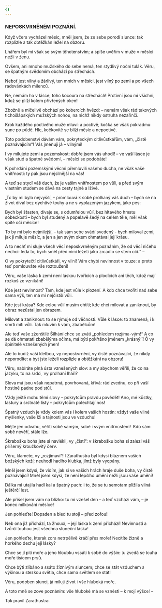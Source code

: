 ```yaml
---
{}
---
```


### NEPOSKVRNĚNÉM POZNÁNÍ.

Když včera vycházel měsíc, mněl jsem, že ze sebe porodí slunce: tak rozplizle a tak obtěžkán ležel na obzoru. 

Lhářem byl mi však se svým těhotenstvím; a spíše uvěřím v muže v měsíci nežli v ženu. 

Ovšem, ani mnoho mužského do sebe nemá, ten stydlivý noční tulák. Věru, se špatným svědomím obchází po střechách. 

Neboť jest vilný a žárlivý, ten mnich v měsíci, jest vilný po zemi a po všech radovánkách milenců. 

Ne, nemám ho v lásce, toho kocoura na střechách! Protivní jsou mi všichni, kdož se plíží kolem přivřených oken! 

Zbožně a mlčelivě obchází po kobercích hvězd: – nemám však rád takových tichošlápských mužských nohou, na nichž nikdy ostruha nezařinčí. 

Krok každého poctivého muže mluví: a poctivě; kočka se však pokradmu sune po půdě. Hle, kočkovitě se blíží měsíc a nepoctivě.

Toto podobenství dávám vám, pokryteckým citlivůstkářům, vám, „čistě poznávajícím“! Vás jmenuji já – vilnými!

I vy milujete zemi a pozemskost: dobře jsem vás uhodl! – ve vaší lásce je však stud a špatné svědomí, – měsíci se podobáte! 

K pohrdání pozemskými věcmi přemluvili vašeho ducha, ne však vaše vnitřnosti: ty pak jsou nejsilnější na vás! 

A teď se stydí váš duch, že je vašim vnitřnostem po vůli, a před svým vlastním studem se dává na cesty tajné a lživé. 

„To by mi bylo nejvyšší, – promlouvá k sobě prolhaný váš duch – bych se na život díval bez dychtivé touhy a ne s vyplazeným jazykem, jako pes: 

Bych byl šťasten, dívaje se, s odumřelou vůlí, bez hltavého hmatu sobeckosti – bych byl studený a popelavě šedý na celém těle, měl však spité oči měsíce! 

To by mi bylo nejmilejší, – tak sám sebe svádí svedený - bych miloval zemi, jak ji miluje měsíc, a jen a jen svým okem ohmatával její krásu.

A to nechť mi sluje všech věcí neposkvrněným poznáním, že od věcí ničeho nechci: leda to, bych směl před nimi ležeti jako zrcadlo se stem očí.“ –

O vy pokrytečtí citlivůstkáři, vy vilní! Vám chybí nevinnost v touze: a proto teď pomlouváte vše roztoužení!

Věru, vaše láska k zemi není láskou tvořících a plodících ani těch, kdož mají rozkoš ze vznikání!

Kde jest nevinnost? Tam, kde jest vůle k plození. A kdo chce tvořiti nad sebe sama výš, ten má mi nejčistší vůli.

Kde jest krása? Kde celou vůlí musím chtíti; kde chci milovat a zaniknout, by obraz nezůstal jen obrazem.

Milovat a zaniknout: to se rýmuje od věčnosti. Vůle k lásce: to znamená, i k smrti míti vůli. Tak mluvím k vám, zbabělcům!

Ale teď vaše zženštilé Šilhání chce se zváti „pohledem rozjíma-vým!“ A co se dá ohmatati zbabělýma očima, má býti pokřtěno jménem „krásný‘’! Ó vy špinitelé vznešených jmen!

Ale to budiž vaší kletbou, vy neposkvrnění, vy čistě poznávající, že nikdy neporodíte: a byt jste leželi rozplizle a obtěžkáni na obzoru!

Věru, nabíráte plná ústa vznešených slov: a my abychom věřili, že co na jazyku, to na srdci, vy prolhaní lháři? 

Slova má jsou však nepatrná, povrhovaná, křivá: rád zvednu, co při vaší hostině padne pod stůl. 

Vždy ještě mohu těmi slovy – pokrytcům pravdu povědět! Ano, mé kůstky, lastury a srstnaté listy – pokrytcům polechtají nos! 

Špatný vzduch je vždy kolem vás i kolem vašich hostin: vždyť vaše vilné myšlenky, vaše lži a tajnosti jsou ve vzduchu! 

Mějte jen odvahu, věřiti sobě samým, sobě i svým vnitřnostem!  Kdo sám sobě nevěří, stále lže.

Škrabošku boha jste si navlékli, vy „čistí“: v škrabošku boha si zalezl váš příšerný kroužkovitý červ.

Věru, klamete, vy „rozjímaví“! I Zarathustra byl kdysi bláznem vašich božských koží; neuhodl hadího klubka, jímž byly vycpány.

Mněl jsem kdysi, že vidím, jak si ve vašich hrách hraje duše boha, vy čistě poznávající! Mněl jsem kdysi, že není lepšího umění nežli jsou vaše umění!

Dálka mi utajila hadí kal a špatný puch: i to, že se tu semotam plížila vilná ještěrčí lest.

Ale přišel jsem vám na blízko: tu mi vzešel den – a teď vzchází vám, – je konec milkování měsíce!

Jen pohleďte! Dopaden a bled tu stojí – před zořou!

Neb ona již přichází, ta žhoucí, – její láska k zemi přichází! Nevinností a tvůrčí touhou jest všechna sluneční láska!

Jen pohleďte, kterak zora netrpělivě kráčí přes moře! Necítíte žízně a horkého dechu její lásky?

Chce se jí piti moře a jeho hloubku vssáti k sobě do výšin: tu zvedá se touha moře tisícem prsů.

Chce býti zlíbáno a ssáto žíznivým sluncem; chce se stát vzduchem a výšinou a stezkou světla, chce samo světlem se stát!

Věru, podoben slunci, já miluji život i vše hluboká moře.

A toto mně se zove poznáním: vše hluboké má se vznésti – k mojí výšce! –

  

Tak pravil Zarathustra.
